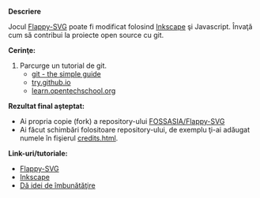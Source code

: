 **Descriere**

Jocul [Flappy-SVG](https://github.com/fossasia/flappy-svg#flappy-svg) poate fi modificat folosind [Inkscape](http://inkscape.org/) şi Javascript.
Învaţă cum să contribui la proiecte open source cu git.

**Cerinţe:**

1. Parcurge un tutorial de git.
	- [git - the simple guide](https://rogerdudler.github.io/git-guide/index.html)
	- [try.github.io](https://try.github.io/levels/1/challenges/1)
	- [learn.opentechschool.org](http://learn.opentechschool.org/)

**Rezultat final aşteptat:** 

- Ai propria copie (fork) a repository-ului [FOSSASIA/Flappy-SVG](https://github.com/fossasia/flappy-svg#flappy-svg)
- Ai făcut schimbări folositoare repository-ului, de exemplu ţi-ai adăugat numele în fişierul [credits.html](http://fossasia.github.io/flappy-svg/credits.html).

**Link-uri/tutoriale:**

- [Flappy-SVG](https://github.com/fossasia/flappy-svg#flappy-svg)
- [Inkscape](http://inkscape.org/)
- [Dă idei de îmbunătăţire](https://github.com/fossasia/flappy-svg/issues)
